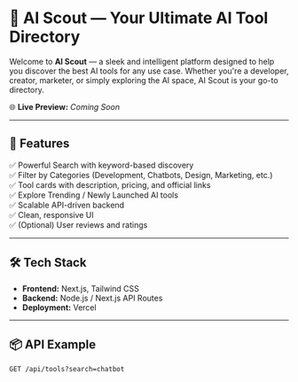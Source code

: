 # 🚀 AI Scout — Your Ultimate AI Tool Directory

Welcome to **AI Scout** — a sleek and intelligent platform designed to help you discover the best AI tools for any use case. Whether you're a developer, creator, marketer, or simply exploring the AI space, AI Scout is your go-to directory.

🌐 **Live Preview:** _Coming Soon_

---

## 🔎 Features

✅ Powerful Search with keyword-based discovery  
✅ Filter by Categories (Development, Chatbots, Design, Marketing, etc.)  
✅ Tool cards with description, pricing, and official links  
✅ Explore Trending / Newly Launched AI tools  
✅ Scalable API-driven backend  
✅ Clean, responsive UI  
✅ (Optional) User reviews and ratings  

---

## 🛠 Tech Stack

- **Frontend:** Next.js, Tailwind CSS
- **Backend:** Node.js / Next.js API Routes
- **Deployment:** Vercel 

---

## 📦 API Example

```http
GET /api/tools?search=chatbot
